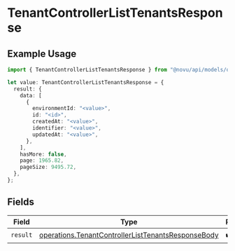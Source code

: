 # TenantControllerListTenantsResponse

## Example Usage

```typescript
import { TenantControllerListTenantsResponse } from "@novu/api/models/operations";

let value: TenantControllerListTenantsResponse = {
  result: {
    data: [
      {
        environmentId: "<value>",
        id: "<id>",
        createdAt: "<value>",
        identifier: "<value>",
        updatedAt: "<value>",
      },
    ],
    hasMore: false,
    page: 1965.82,
    pageSize: 9495.72,
  },
};
```

## Fields

| Field                                                                                                                    | Type                                                                                                                     | Required                                                                                                                 | Description                                                                                                              |
| ------------------------------------------------------------------------------------------------------------------------ | ------------------------------------------------------------------------------------------------------------------------ | ------------------------------------------------------------------------------------------------------------------------ | ------------------------------------------------------------------------------------------------------------------------ |
| `result`                                                                                                                 | [operations.TenantControllerListTenantsResponseBody](../../models/operations/tenantcontrollerlisttenantsresponsebody.md) | :heavy_check_mark:                                                                                                       | N/A                                                                                                                      |